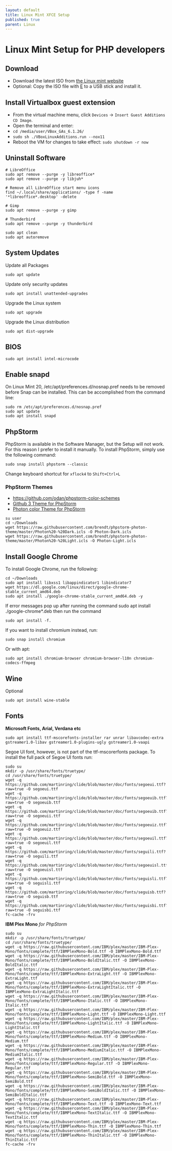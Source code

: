 ```yaml
---
layout: default
title: Linux Mint XFCE Setup
published: true
parent: Linux
---
```


# Linux Mint Setup for PHP developers

## Download

* Download the latest ISO from [the Linux mint website](https://linuxmint.com/)
* Optional: Copy the ISO file with [E](https://www.balena.io/etcher/) to a USB stick and install it.

## Install Virtualbox guest extension

* From the virtual machine menu, click `Devices` -> `Insert Guest Additions CD Image`.
* Open the terminal and enter:
* `cd /media/user/VBox_GAs_6.1.26/`
* `sudo sh ./VBoxLinuxAdditions.run --nox11`  
* Reboot the VM for changes to take effect: `sudo shutdown -r now`

## Uninstall Software

```
# LibreOffice
sudo apt remove --purge -y libreoffice*
sudo apt remove --purge -y libjuh*

# Remove all LibreOffice start menu icons
find ~/.local/share/applications/ -type f -name '*libreoffice*.desktop' -delete

# Gimp
sudo apt remove --purge -y gimp

# Thunderbird
sudo apt remove --purge -y thunderbird

sudo apt clean
sudo apt autoremove
```

## System Updates

Update all Packages

```
sudo apt update
```

Update only security updates

```
sudo apt install unattended-upgrades
```

Upgrade the Linux system

```
sudo apt upgrade
```

Upgrade the Linux distribution

```
sudo apt dist-upgrade
```

## BIOS

```
sudo apt install intel-microcode
```

## Enable snapd

On Linux Mint 20, /etc/apt/preferences.d/nosnap.pref needs to 
be removed before Snap can be installed. This can be accomplished from the command line:

```
sudo rm /etc/apt/preferences.d/nosnap.pref
sudo apt update
sudo apt install snapd
```

## PhpStorm

PhpStorm is available in the Software Manager, but the Setup will not work.
For this reason I prefer to install it manually.
To install PhpStorm, simply use the following command:

```
sudo snap install phpstorm --classic
```

Change keyboard shortcut for `xflock4` to `Shift+Ctrl+L`

### PhpStorm Themes

* <https://github.com/odan/phpstorm-color-schemes>
* [Github 3 Theme for PhpStorm](https://plugins.jetbrains.com/plugin/12271-github-3-color-scheme)
* [Photon color Theme for PhpStorm](https://github.com/brendt/phpstorm-photon-theme)

```
su user
cd ~/Downloads
wget https://raw.githubusercontent.com/brendt/phpstorm-photon-theme/master/Photon%20-%20Dark.icls -O Photon-Dark.icls
wget https://raw.githubusercontent.com/brendt/phpstorm-photon-theme/master/Photon%20-%20Light.icls -O Photon-Light.icls
```

## Install Google Chrome

To install Google Chrome, run the following:

```
cd ~/Downloads
sudo apt install libxss1 libappindicator1 libindicator7
wget https://dl.google.com/linux/direct/google-chrome-stable_current_amd64.deb
sudo apt install ./google-chrome-stable_current_amd64.deb -y
```

If error messages pop up after running the command sudo apt install ./google-chrome*.deb then run the command

```
sudo apt install -f.
```

If you want to install chromium instead, run:

```
sudo snap install chromium
```

Or with apt:

```
sudo apt install chromium-browser chromium-browser-l10n chromium-codecs-ffmpeg 
```

## Wine

Optional

```
sudo apt install wine-stable 
```

## Fonts

**Microsoft Fonts, Arial, Verdana etc**

```
sudo apt install ttf-mscorefonts-installer rar unrar libavcodec-extra gstreamer1.0-libav gstreamer1.0-plugins-ugly gstreamer1.0-vaapi
```

Segoe UI font, however, is not part of the ttf-mscorerfonts package.
To install the full pack of Segoe UI fonts run:

```
sudo su
mkdir -p /usr/share/fonts/truetype/
cd /usr/share/fonts/truetype/
wget -q https://github.com/martinring/clide/blob/master/doc/fonts/segoeui.ttf?raw=true -O segoeui.ttf
wget -q https://github.com/martinring/clide/blob/master/doc/fonts/segoeuib.ttf?raw=true -O segoeuib.ttf
wget -q https://github.com/martinring/clide/blob/master/doc/fonts/segoeuib.ttf?raw=true -O segoeuii.ttf
wget -q https://github.com/martinring/clide/blob/master/doc/fonts/segoeuiz.ttf?raw=true -O segoeuiz.ttf
wget -q https://github.com/martinring/clide/blob/master/doc/fonts/segoeuil.ttf?raw=true -O segoeuil.ttf
wget -q https://github.com/martinring/clide/blob/master/doc/fonts/seguili.ttf?raw=true -O seguili.ttf
wget -q https://github.com/martinring/clide/blob/master/doc/fonts/segoeuisl.ttf?raw=true -O segoeuisl.ttf
wget -q https://github.com/martinring/clide/blob/master/doc/fonts/seguisli.ttf?raw=true -O seguisli.ttf
wget -q https://github.com/martinring/clide/blob/master/doc/fonts/seguisb.ttf?raw=true -O seguisb.ttf
wget -q https://github.com/martinring/clide/blob/master/doc/fonts/seguisbi.ttf?raw=true -O seguisbi.ttf
fc-cache -frv
```

**IBM Plex Mono** *for PhpStorm*

```
sudo su
mkdir -p /usr/share/fonts/truetype/
cd /usr/share/fonts/truetype/
wget -q https://raw.githubusercontent.com/IBM/plex/master/IBM-Plex-Mono/fonts/complete/ttf/IBMPlexMono-Bold.ttf -O IBMPlexMono-Bold.ttf
wget -q https://raw.githubusercontent.com/IBM/plex/master/IBM-Plex-Mono/fonts/complete/ttf/IBMPlexMono-BoldItalic.ttf -O IBMPlexMono-BoldItalic.ttf
wget -q https://raw.githubusercontent.com/IBM/plex/master/IBM-Plex-Mono/fonts/complete/ttf/IBMPlexMono-ExtraLight.ttf -O IBMPlexMono-ExtraLight.ttf
wget -q https://raw.githubusercontent.com/IBM/plex/master/IBM-Plex-Mono/fonts/complete/ttf/IBMPlexMono-ExtraLightItalic.ttf -O IBMPlexMono-ExtraLightItalic.ttf
wget -q https://raw.githubusercontent.com/IBM/plex/master/IBM-Plex-Mono/fonts/complete/ttf/IBMPlexMono-Italic.ttf -O IBMPlexMono-Italic.ttf
wget -q https://raw.githubusercontent.com/IBM/plex/master/IBM-Plex-Mono/fonts/complete/ttf/IBMPlexMono-Light.ttf -O IBMPlexMono-Light.ttf
wget -q https://raw.githubusercontent.com/IBM/plex/master/IBM-Plex-Mono/fonts/complete/ttf/IBMPlexMono-LightItalic.ttf -O IBMPlexMono-LightItalic.ttf
wget -q https://raw.githubusercontent.com/IBM/plex/master/IBM-Plex-Mono/fonts/complete/ttf/IBMPlexMono-Medium.ttf -O IBMPlexMono-Medium.ttf
wget -q https://raw.githubusercontent.com/IBM/plex/master/IBM-Plex-Mono/fonts/complete/ttf/IBMPlexMono-MediumItalic.ttf -O IBMPlexMono-MediumItalic.ttf
wget -q https://raw.githubusercontent.com/IBM/plex/master/IBM-Plex-Mono/fonts/complete/ttf/IBMPlexMono-Regular.ttf -O IBMPlexMono-Regular.ttf
wget -q https://raw.githubusercontent.com/IBM/plex/master/IBM-Plex-Mono/fonts/complete/ttf/IBMPlexMono-SemiBold.ttf -O IBMPlexMono-SemiBold.ttf
wget -q https://raw.githubusercontent.com/IBM/plex/master/IBM-Plex-Mono/fonts/complete/ttf/IBMPlexMono-SemiBoldItalic.ttf -O IBMPlexMono-SemiBoldItalic.ttf
wget -q https://raw.githubusercontent.com/IBM/plex/master/IBM-Plex-Mono/fonts/complete/ttf/IBMPlexMono-Text.ttf -O IBMPlexMono-Text.ttf
wget -q https://raw.githubusercontent.com/IBM/plex/master/IBM-Plex-Mono/fonts/complete/ttf/IBMPlexMono-TextItalic.ttf -O IBMPlexMono-TextItalic.ttf
wget -q https://raw.githubusercontent.com/IBM/plex/master/IBM-Plex-Mono/fonts/complete/ttf/IBMPlexMono-Thin.ttf -O IBMPlexMono-Thin.ttf
wget -q https://raw.githubusercontent.com/IBM/plex/master/IBM-Plex-Mono/fonts/complete/ttf/IBMPlexMono-ThinItalic.ttf -O IBMPlexMono-ThinItalic.ttf
fc-cache -frv
```


